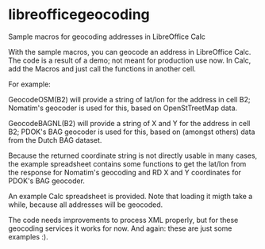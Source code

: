 # libreofficegeocoding
Sample macros for geocoding addresses in LibreOffice Calc

With the sample macros, you can geocode an address in LibreOffice Calc. The code is a result of a demo; not meant for production use now. In Calc, add the Macros and just call the functions in another cell.

For example:

GeocodeOSM(B2) will provide a string of lat/lon for the address in cell B2; Nomatim's geocoder is used for this, based on OpenStTreetMap data.

GeocodeBAGNL(B2) will provide a string of X and Y for the address in cell B2; PDOK's BAG geocoder is used for this, based on (amongst others) data from the Dutch BAG dataset.

Because the returned coordinate string is not directly usable in many cases, the example spreadsheet contains some functions to get the lat/lon from the response for Nomatim's geocoding and RD X and Y coordinates for PDOK's BAG geocoder. 

An example Calc spreadsheet is provided. Note that loading it migth take a while, because all addresses will be geocoded.

The code needs improvements to process XML properly, but for these geocoding services it works for now. And again: these are just some examples :).
